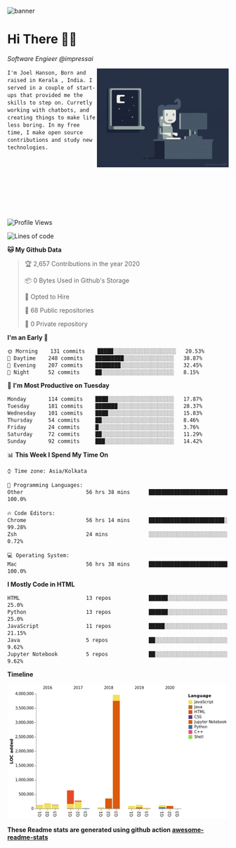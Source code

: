 ![banner](https://images.unsplash.com/photo-1553851935-cad21b77d358?ixlib=rb-1.2.1&ixid=eyJhcHBfaWQiOjEyMDd9&auto=format&fit=crop&w=2250&h=500&q=80)

# Hi There 👋🏼

<em>Software Engieer @impressai</em>

<img align='right' src="https://raw.githubusercontent.com/Joel-hanson/Joel-hanson/master/e426702edf874b181aced1e2fa5c6cde.gif" width="300">

```I'm Joel Hanson, Born and raised in Kerala , India. I served in a couple of start-ups that provided me the skills to step on. Curretly working with chatbots, and creating things to make life less boring. In my free time, I make open source contributions and study new technologies.```

<br></br>
<br></br>
<br></br>
# 


<!--START_SECTION:waka-->
![Profile Views](http://img.shields.io/badge/Profile%20Views-1-blue)

![Lines of code](https://img.shields.io/badge/From%20Hello%20World%20I%27ve%20Written-15.2%20million%20Lines%20of%20code-blue)

**🐱 My Github Data** 

> 🏆 2,657 Contributions in the year 2020
 > 
> 📦 0 Bytes Used in Github's Storage 
 > 
> 💼 Opted to Hire
 > 
> 📜 68 Public repositories
 > 
> 🔑 0 Private repository 
 > 
**I'm an Early 🐤** 

```text
🌞 Morning    131 commits    █████░░░░░░░░░░░░░░░░░░░░   20.53% 
🌆 Daytime    248 commits    █████████░░░░░░░░░░░░░░░░   38.87% 
🌃 Evening    207 commits    ████████░░░░░░░░░░░░░░░░░   32.45% 
🌙 Night      52 commits     ██░░░░░░░░░░░░░░░░░░░░░░░   8.15%

```
📅 **I'm Most Productive on Tuesday** 

```text
Monday       114 commits    ████░░░░░░░░░░░░░░░░░░░░░   17.87% 
Tuesday      181 commits    ███████░░░░░░░░░░░░░░░░░░   28.37% 
Wednesday    101 commits    ████░░░░░░░░░░░░░░░░░░░░░   15.83% 
Thursday     54 commits     ██░░░░░░░░░░░░░░░░░░░░░░░   8.46% 
Friday       24 commits     █░░░░░░░░░░░░░░░░░░░░░░░░   3.76% 
Saturday     72 commits     ██░░░░░░░░░░░░░░░░░░░░░░░   11.29% 
Sunday       92 commits     ███░░░░░░░░░░░░░░░░░░░░░░   14.42%

```


📊 **This Week I Spend My Time On** 

```text
⌚︎ Time zone: Asia/Kolkata

💬 Programming Languages: 
Other                    56 hrs 38 mins      █████████████████████████   100.0%

🔥 Code Editors: 
Chrome                   56 hrs 14 mins      ████████████████████████░   99.28% 
Zsh                      24 mins             ░░░░░░░░░░░░░░░░░░░░░░░░░   0.72%

💻 Operating System: 
Mac                      56 hrs 38 mins      █████████████████████████   100.0%

```

**I Mostly Code in HTML** 

```text
HTML                     13 repos            ██████░░░░░░░░░░░░░░░░░░░   25.0% 
Python                   13 repos            ██████░░░░░░░░░░░░░░░░░░░   25.0% 
JavaScript               11 repos            █████░░░░░░░░░░░░░░░░░░░░   21.15% 
Java                     5 repos             ██░░░░░░░░░░░░░░░░░░░░░░░   9.62% 
Jupyter Notebook         5 repos             ██░░░░░░░░░░░░░░░░░░░░░░░   9.62%

```


**Timeline**

![Chart not found](https://github.com/Joel-hanson/Joel-hanson/blob/master/charts/bar_graph.png) 


<!--END_SECTION:waka-->

**These Readme stats are generated using github action [awesome-readme-stats](https://github.com/anmol098/waka-readme-stats)**
